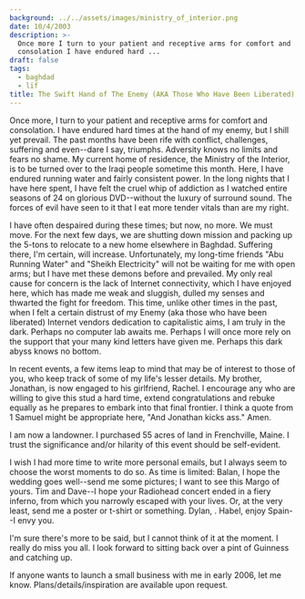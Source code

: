 ```yaml
---
background: ../../assets/images/ministry_of_interior.png
date: 10/4/2003
description: >-
  Once more I turn to your patient and receptive arms for comfort and
  consolation I have endured hard ...
draft: false
tags:
  - baghdad
  - lïf
title: The Swift Hand of The Enemy (AKA Those Who Have Been Liberated)
---
```


Once more, I turn to your patient and receptive arms for comfort and consolation. I have endured hard times at the hand of my enemy, but I shill yet prevail. The past months have been rife with conflict, challenges, suffering and even--dare I say, triumphs. Adversity knows no limits and fears no shame. My current home of residence, the Ministry of the Interior, is to be turned over to the Iraqi people sometime this month. Here, I have endured running water and fairly consistent power. In the long nights that I have here spent, I have felt the cruel whip of addiction as I watched entire seasons of 24 on glorious DVD--without the luxury of surround sound. The forces of evil have seen to it that I eat more tender vitals than are my right.

I have often despaired during these times; but now, no more. We must move. For the next few days, we are shutting down mission and packing up the 5-tons to relocate to a new home elsewhere in Baghdad. Suffering there, I'm certain, will increase. Unfortunately, my long-time friends "Abu Running Water" and "Sheikh Electricity" will not be waiting for me with open arms; but I have met these demons before and prevailed. My only real cause for concern is the lack of Internet connectivity, which I have enjoyed here, which has made me weak and sluggish, dulled my senses and thwarted the fight for freedom. This time, unlike other times in the past, when I felt a certain distrust of my Enemy (aka those who have been liberated) Internet vendors dedication to capitalistic aims, I am truly in the dark. Perhaps no computer lab awaits me. Perhaps I will once more rely on the support that your many kind letters have given me. Perhaps this dark abyss knows no bottom.

In recent events, a few items leap to mind that may be of interest to those of you, who keep track of some of my life's lesser details. My brother, Jonathan, is now engaged to his girlfriend, Rachel. I encourage any who are willing to give this stud a hard time, extend congratulations and rebuke equally as he prepares to embark into that final frontier. I think a quote from 1 Samuel might be appropriate here, "And Jonathan kicks ass." Amen.

I am now a landowner. I purchased 55 acres of land in Frenchville, Maine. I trust the significance and/or hilarity of this event should be self-evident.

I wish I had more time to write more personal emails, but I always seem to choose the worst moments to do so. As time is limited: Balan, I hope the wedding goes well--send me some pictures; I want to see this Margo of yours. Tim and Dave--I hope your Radiohead concert ended in a fiery inferno, from which you narrowly escaped with your lives. Or, at the very least, send me a poster or t-shirt or something. Dylan, . Habel, enjoy Spain--I envy you.

I'm sure there's more to be said, but I cannot think of it at the moment. I really do miss you all. I look forward to sitting back over a pint of Guinness and catching up.

If anyone wants to launch a small business with me in early 2006, let me know. Plans/details/inspiration are available upon request.
